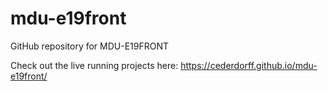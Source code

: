 # mdu-e19front
GitHub repository for MDU-E19FRONT

Check out the live running projects here: https://cederdorff.github.io/mdu-e19front/
